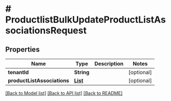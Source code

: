 # # ProductlistBulkUpdateProductListAssociationsRequest


## Properties 


Name | Type | Description | Notes
------------ | ------------- | ------------- | -------------
**tenantId**| **String** |   | [optional]
**productListAssociations**| [**List<ProductlistBulkUpdateProductListAssociationsRequestProductListAssociation>**](ProductlistBulkUpdateProductListAssociationsRequestProductListAssociation.md) |   | [optional]


[[Back to Model list]](../../README.md#models) [[Back to API list]](../../README.md#endpoints) [[Back to README]](../../README.md)

